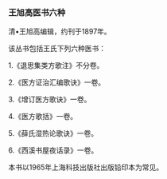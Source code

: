 ### 王旭高医书六种

清•王旭高编辑，约刊于1897年。

该丛书包括王氏下列六种医书：

1.《退思集类方歌注》不分卷。

2.《医方证治汇编歌诀》一卷。

3.《增订医方歌诀》一卷。

4.《医方歌括》一卷。

5.《薛氏湿热论歌诀》一卷。

6.《西溪书屋夜话录》一卷。

本书以1965年上海科技出版社出版铅印本为常见。
